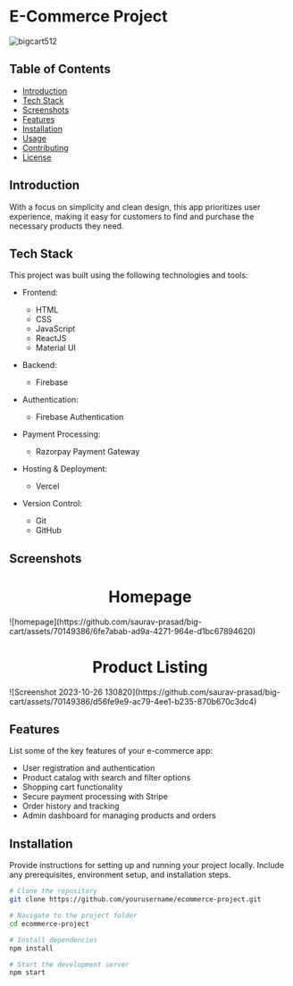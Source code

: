 # E-Commerce Project
![bigcart512](https://github.com/saurav-prasad/big-cart/assets/70149386/2e79176f-698b-4a5d-9b28-04721c0a4847)


## Table of Contents
- [Introduction](#ntroduction)
- [Tech Stack](#tech-stack)
- [Screenshots](#screenshots)
- [Features](#features)
- [Installation](#installation)
- [Usage](#usage)
- [Contributing](#contributing)
- [License](#license)

## Introduction

With a focus on simplicity and clean design, this app prioritizes user experience, making it easy for customers to find and purchase the necessary products they need.
## Tech Stack

This project was built using the following technologies and tools:

- Frontend:
  - HTML
  - CSS
  - JavaScript
  - ReactJS
  - Material UI
  

- Backend:
  - Firebase

- Authentication:
  - Firebase Authentication

- Payment Processing:
  - Razorpay Payment Gateway

- Hosting & Deployment:
  - Vercel

- Version Control:
  - Git
  - GitHub

## Screenshots

<h1 align='center'>Homepage</h1>
![homepage](https://github.com/saurav-prasad/big-cart/assets/70149386/6fe7abab-ad9a-4271-964e-d1bc67894620)

<h1 align='center'>Product Listing</h1>
![Screenshot 2023-10-26 130820](https://github.com/saurav-prasad/big-cart/assets/70149386/d56fe9e9-ac79-4ee1-b235-870b670c3dc4)



## Features

List some of the key features of your e-commerce app:

- User registration and authentication
- Product catalog with search and filter options
- Shopping cart functionality
- Secure payment processing with Stripe
- Order history and tracking
- Admin dashboard for managing products and orders

## Installation

Provide instructions for setting up and running your project locally. Include any prerequisites, environment setup, and installation steps.

```bash
# Clone the repository
git clone https://github.com/yourusername/ecommerce-project.git

# Navigate to the project folder
cd ecommerce-project

# Install dependencies
npm install

# Start the development server
npm start
